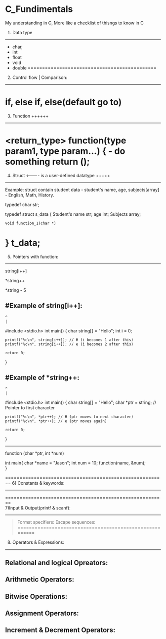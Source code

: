 # C_Fundimentals
My understanding in C, More like a checklist of thisngs to know in C

1) Data type
*************
- char, 
- int
- float
- void
- double
=============================================
2) Control flow | Comparison:
******************************
if, else if, else(default go to)
==============================================
3) Function ++++++
*******************

<return_type> function(type param1, type param...)
{
	- do something
	return ();
=============================================
4) Struct <---- is a user-defined datatype +++++
********************************************

Example: struct contain student data - student's name, age, subjects[array] - English, Math, History.

typedef char str;

typedef struct s_data
{
	Student's name		str;
	age 				int;
	Subjects			array;

	void function_1(char *)
} t_data;
===============================================
5) Pointers with function:
***************************

string[i++]

*string++

*string - 5

#Example of string[i++]:
-------------------------
	^
	|
#include <stdio.h>
int main() {
    char string[] = "Hello";
    int i = 0;

    printf("%c\n", string[i++]); // H (i becomes 1 after this)
    printf("%c\n", string[i++]); // e (i becomes 2 after this)

    return 0;
}

#Example of *string++:
-----------------------
	^
	|
#include <stdio.h>
int main() {
    char string[] = "Hello";
    char *ptr = string;  // Pointer to first character

    printf("%c\n", *ptr++); // H (ptr moves to next character)
    printf("%c\n", *ptr++); // e (ptr moves again)

    return 0;
}
__________________________________________
function (char *ptr, int *num)

int main{
	char *name = "Jason";
	int num = 10;
	function(name, &num);                 
}

========================================================
6) Constants & keywords:
************************
========================================================			
7)Input & Output(printf & scanf):
*********************************
>Format specifiers:
>Escape sequences:
========================================================
8) Operators & Expressions:
***************************
Relational and logical Opreators:
---------------------------------
Arithmetic Operators:
---------------------
Bitwise Operations:
-------------------
Assignment Operators:
---------------------
Increment & Decrement Operators:
--------------------------------
	



